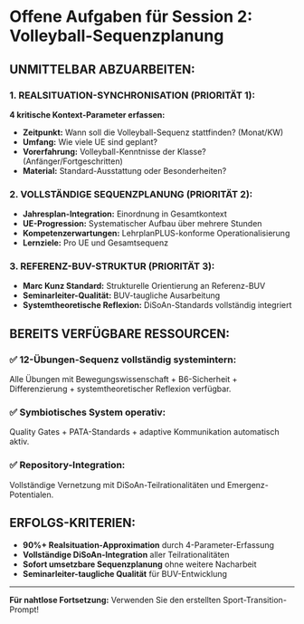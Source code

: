 # Offene Aufgaben für Session 2: Volleyball-Sequenzplanung

## UNMITTELBAR ABZUARBEITEN:

### 1. REALSITUATION-SYNCHRONISATION (PRIORITÄT 1):
**4 kritische Kontext-Parameter erfassen:**
- **Zeitpunkt:** Wann soll die Volleyball-Sequenz stattfinden? (Monat/KW)
- **Umfang:** Wie viele UE sind geplant?
- **Vorerfahrung:** Volleyball-Kenntnisse der Klasse? (Anfänger/Fortgeschritten)
- **Material:** Standard-Ausstattung oder Besonderheiten?

### 2. VOLLSTÄNDIGE SEQUENZPLANUNG (PRIORITÄT 2):
- **Jahresplan-Integration:** Einordnung in Gesamtkontext
- **UE-Progression:** Systematischer Aufbau über mehrere Stunden
- **Kompetenzerwartungen:** LehrplanPLUS-konforme Operationalisierung
- **Lernziele:** Pro UE und Gesamtsequenz

### 3. REFERENZ-BUV-STRUKTUR (PRIORITÄT 3):
- **Marc Kunz Standard:** Strukturelle Orientierung an Referenz-BUV
- **Seminarleiter-Qualität:** BUV-taugliche Ausarbeitung
- **Systemtheoretische Reflexion:** DiSoAn-Standards vollständig integriert

## BEREITS VERFÜGBARE RESSOURCEN:

### ✅ 12-Übungen-Sequenz vollständig systemintern:
Alle Übungen mit Bewegungswissenschaft + B6-Sicherheit + Differenzierung + systemtheoretischer Reflexion verfügbar.

### ✅ Symbiotisches System operativ:
Quality Gates + PATA-Standards + adaptive Kommunikation automatisch aktiv.

### ✅ Repository-Integration:
Vollständige Vernetzung mit DiSoAn-Teilrationalitäten und Emergenz-Potentialen.

## ERFOLGS-KRITERIEN:
- **90%+ Realsituation-Approximation** durch 4-Parameter-Erfassung
- **Vollständige DiSoAn-Integration** aller Teilrationalitäten
- **Sofort umsetzbare Sequenzplanung** ohne weitere Nacharbeit
- **Seminarleiter-taugliche Qualität** für BUV-Entwicklung

---
**Für nahtlose Fortsetzung:** Verwenden Sie den erstellten Sport-Transition-Prompt!